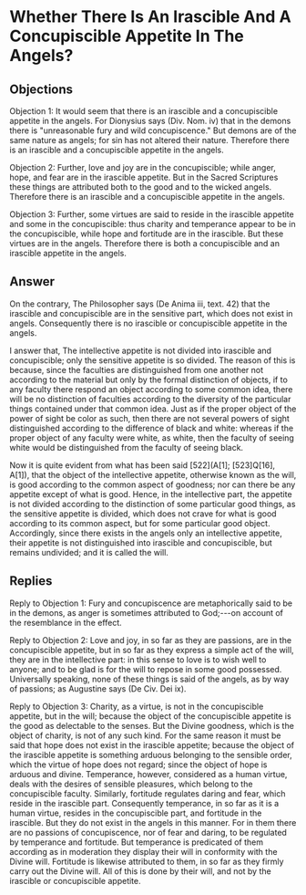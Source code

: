 # Whether There Is An Irascible And A Concupiscible Appetite In The Angels?

## Objections

Objection 1: It would seem that there is an irascible and a concupiscible appetite in the angels. For Dionysius says (Div. Nom. iv) that in the demons there is "unreasonable fury and wild concupiscence." But demons are of the same nature as angels; for sin has not altered their nature. Therefore there is an irascible and a concupiscible appetite in the angels.

Objection 2: Further, love and joy are in the concupiscible; while anger, hope, and fear are in the irascible appetite. But in the Sacred Scriptures these things are attributed both to the good and to the wicked angels. Therefore there is an irascible and a concupiscible appetite in the angels.

Objection 3: Further, some virtues are said to reside in the irascible appetite and some in the concupiscible: thus charity and temperance appear to be in the concupiscible, while hope and fortitude are in the irascible. But these virtues are in the angels. Therefore there is both a concupiscible and an irascible appetite in the angels.

## Answer

On the contrary, The Philosopher says (De Anima iii, text. 42) that the irascible and concupiscible are in the sensitive part, which does not exist in angels. Consequently there is no irascible or concupiscible appetite in the angels.

I answer that, The intellective appetite is not divided into irascible and concupiscible; only the sensitive appetite is so divided. The reason of this is because, since the faculties are distinguished from one another not according to the material but only by the formal distinction of objects, if to any faculty there respond an object according to some common idea, there will be no distinction of faculties according to the diversity of the particular things contained under that common idea. Just as if the proper object of the power of sight be color as such, then there are not several powers of sight distinguished according to the difference of black and white: whereas if the proper object of any faculty were white, as white, then the faculty of seeing white would be distinguished from the faculty of seeing black.

Now it is quite evident from what has been said [522](A[1]; [523]Q[16], A[1]), that the object of the intellective appetite, otherwise known as the will, is good according to the common aspect of goodness; nor can there be any appetite except of what is good. Hence, in the intellective part, the appetite is not divided according to the distinction of some particular good things, as the sensitive appetite is divided, which does not crave for what is good according to its common aspect, but for some particular good object. Accordingly, since there exists in the angels only an intellective appetite, their appetite is not distinguished into irascible and concupiscible, but remains undivided; and it is called the will.

## Replies

Reply to Objection 1: Fury and concupiscence are metaphorically said to be in the demons, as anger is sometimes attributed to God;---on account of the resemblance in the effect.

Reply to Objection 2: Love and joy, in so far as they are passions, are in the concupiscible appetite, but in so far as they express a simple act of the will, they are in the intellective part: in this sense to love is to wish well to anyone; and to be glad is for the will to repose in some good possessed. Universally speaking, none of these things is said of the angels, as by way of passions; as Augustine says (De Civ. Dei ix).

Reply to Objection 3: Charity, as a virtue, is not in the concupiscible appetite, but in the will; because the object of the concupiscible appetite is the good as delectable to the senses. But the Divine goodness, which is the object of charity, is not of any such kind. For the same reason it must be said that hope does not exist in the irascible appetite; because the object of the irascible appetite is something arduous belonging to the sensible order, which the virtue of hope does not regard; since the object of hope is arduous and divine. Temperance, however, considered as a human virtue, deals with the desires of sensible pleasures, which belong to the concupiscible faculty. Similarly, fortitude regulates daring and fear, which reside in the irascible part. Consequently temperance, in so far as it is a human virtue, resides in the concupiscible part, and fortitude in the irascible. But they do not exist in the angels in this manner. For in them there are no passions of concupiscence, nor of fear and daring, to be regulated by temperance and fortitude. But temperance is predicated of them according as in moderation they display their will in conformity with the Divine will. Fortitude is likewise attributed to them, in so far as they firmly carry out the Divine will. All of this is done by their will, and not by the irascible or concupiscible appetite.